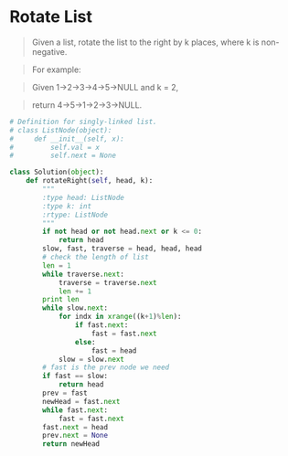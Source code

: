 # Rotate List

> Given a list, rotate the list to the right by k places, where k is non-negative.

> For example:

> Given 1->2->3->4->5->NULL and k = 2,

> return 4->5->1->2->3->NULL.

```Python
# Definition for singly-linked list.
# class ListNode(object):
#     def __init__(self, x):
#         self.val = x
#         self.next = None

class Solution(object):
    def rotateRight(self, head, k):
        """
        :type head: ListNode
        :type k: int
        :rtype: ListNode
        """
        if not head or not head.next or k <= 0:
            return head
        slow, fast, traverse = head, head, head
        # check the length of list
        len = 1
        while traverse.next:
            traverse = traverse.next
            len += 1
        print len
        while slow.next:
            for indx in xrange((k+1)%len):
                if fast.next:
                    fast = fast.next
                else:
                    fast = head
            slow = slow.next
        # fast is the prev node we need
        if fast == slow:
            return head
        prev = fast
        newHead = fast.next
        while fast.next:
            fast = fast.next
        fast.next = head
        prev.next = None
        return newHead
```
